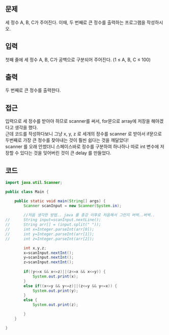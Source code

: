 ## 문제  
세 정수 A, B, C가 주어진다. 이때, 두 번째로 큰 정수를 출력하는 프로그램을 작성하시오.   

## 입력  
첫째 줄에 세 정수 A, B, C가 공백으로 구분되어 주어진다. (1 ≤ A, B, C ≤ 100)

## 출력  
두 번째로 큰 정수를 출력한다.

## 접근  
입력으로 세 정수를 받아야 하므로 scanner를 써서, for문으로 array에 저장을 해야겠다고 생각을 했다.  
근데 코드를 작성하다보니 그냥 x, y, z 로 세개의 정수를 scanner 로 받아서 if문으로 두번째로 가장 큰 정수를 찾아내는 것이 훨씬 쉽다는 것을 깨달았다!  
scanner 를 오래 안썼더니 스페이스바로 정수를 구분하여 하나하나 따로 int 변수에 저장할 수 있다는 것을 잊어버린 것이 큰 delay 를 만들었다.  

## 코드  
```java 
import java.util.Scanner;

public class Main {

	public static void main(String[] args) {
		Scanner scanInput = new Scanner(System.in);
		
		//처음 생각한 방법.. java 를 종강 이후로 처음해서 그런지 버벅..버벅..
//		String input=scanInput.nextLine();
//		String arr[] = (input.split(" "));
//		int x=Integer.parseInt(arr[0]);
//		int y=Integer.parseInt(arr[1]);
//		int z=Integer.parseInt(arr[2]);

		int x,y,z;
		x=scanInput.nextInt();
		y=scanInput.nextInt();
		z=scanInput.nextInt();
		
		if((y<=x && x<=z)||(z<=x && x<=y)) {
			System.out.print(x);
		}
		else if((x<=y && y<=z)||(z<=y && y<=x)) {
			System.out.print(y);
		}
		else {
			System.out.print(z);

		}
	}

}
```  




